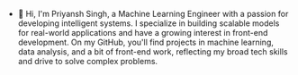 - 👋 Hi, I'm Priyansh Singh, a Machine Learning Engineer with a passion for developing intelligent systems. I specialize in building scalable models for real-world applications and have a growing interest in front-end development. On my GitHub, you'll find projects in machine learning, data analysis, and a bit of front-end work, reflecting my broad tech skills and drive to solve complex problems.

<!---
priyanshsingh11/priyanshsingh11 is a ✨ special ✨ repository because its `README.md` (this file) appears on your GitHub profile.
You can click the Preview link to take a look at your changes.
--->
